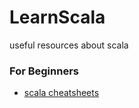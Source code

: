 # LearnScala
useful resources about scala

### For Beginners
- [scala cheatsheets](http://docs.scala-lang.org/cheatsheets/)

